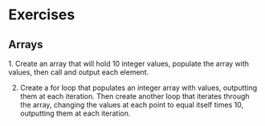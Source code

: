 <h1>Exercises</h1>  
<h2>Arrays</h2>
1. Create an array that will hold 10 integer values, populate the array with values, then call and output each element. 


2. Create a for loop that populates an integer array with values, outputting them at each iteration.
Then create another loop that iterates through the array, changing the values at each point to equal itself times 10, outputting them at each iteration.
